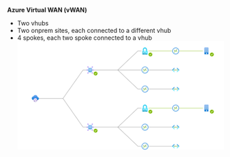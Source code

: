 **Azure Virtual WAN (vWAN)**
- Two vhubs
- Two onprem sites, each connected to a different vhub
- 4 spokes, each two spoke connected to a vhub
![Topology.svg](/Topology.svg)
